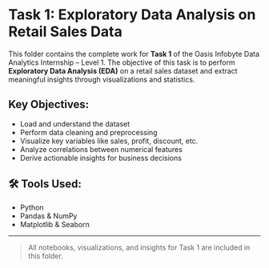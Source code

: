 #  Task 1: Exploratory Data Analysis on Retail Sales Data

This folder contains the complete work for **Task 1** of the Oasis Infobyte Data Analytics Internship – Level 1. The objective of this task is to perform **Exploratory Data Analysis (EDA)** on a retail sales dataset and extract meaningful insights through visualizations and statistics.

## Key Objectives:
- Load and understand the dataset
- Perform data cleaning and preprocessing
- Visualize key variables like sales, profit, discount, etc.
- Analyze correlations between numerical features
- Derive actionable insights for business decisions

## 🛠 Tools Used:
- Python
- Pandas & NumPy
- Matplotlib & Seaborn

---

> All notebooks, visualizations, and insights for Task 1 are included in this folder.
